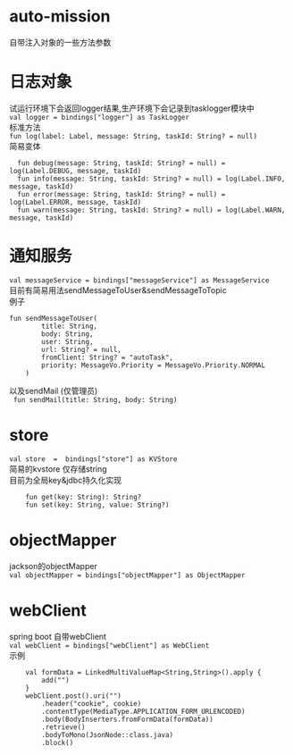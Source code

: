# auto-mission
自带注入对象的一些方法参数  

# 日志对象  
试运行环境下会返回logger结果,生产环境下会记录到tasklogger模块中  
`val logger = bindings["logger"] as TaskLogger`  
标准方法  
`fun log(label: Label, message: String, taskId: String? = null)`  
简易变体  
````
  fun debug(message: String, taskId: String? = null) = log(Label.DEBUG, message, taskId)
  fun info(message: String, taskId: String? = null) = log(Label.INFO, message, taskId)
  fun error(message: String, taskId: String? = null) = log(Label.ERROR, message, taskId)
  fun warn(message: String, taskId: String? = null) = log(Label.WARN, message, taskId)
````
# 通知服务
`val messageService = bindings["messageService"] as MessageService`    
目前有简易用法sendMessageToUser&sendMessageToTopic  
例子  
````
fun sendMessageToUser(
        title: String,
        body: String,
        user: String,
        url: String? = null,
        fromClient: String? = "autoTask",
        priority: MessageVo.Priority = MessageVo.Priority.NORMAL
    )
````
以及sendMail (仅管理员)  
` fun sendMail(title: String, body: String)`  
# store
`val store  =  bindings["store"] as KVStore`  
简易的kvstore 仅存储string  
目前为全局key&jdbc持久化实现  
````
    fun get(key: String): String?
    fun set(key: String, value: String?)
````
# objectMapper 
jackson的objectMapper  
`val objectMapper = bindings["objectMapper"] as ObjectMapper`  
# webClient
spring boot 自带webClient  
`val webClient = bindings["webClient"] as WebClient`  
示例
````
    val formData = LinkedMultiValueMap<String,String>().apply {
        add("")
    }
    webClient.post().uri("")
        .header("cookie", cookie)
        .contentType(MediaType.APPLICATION_FORM_URLENCODED)
        .body(BodyInserters.fromFormData(formData))
        .retrieve()
        .bodyToMono(JsonNode::class.java)
        .block()

````
